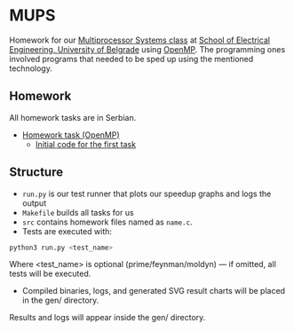 # MUPS
Homework for our [Multiprocessor Systems class](http://mups.etf.bg.ac.rs/) at [School of Electrical Engineering, University of Belgrade](https://www.etf.bg.ac.rs/) using [OpenMP](https://en.wikipedia.org/wiki/OpenMP). The programming ones involved programs that needed to be sped up using the mentioned technology. 

## Homework
All homework tasks are in Serbian.

- [Homework task (OpenMP)](https://web.archive.org/web/20230710231639im_/http://mups.etf.bg.ac.rs/dz/2022-2023/MPS_DZ1_2022-2023.pdf)
    - [Initial code for the first task](https://web.archive.org/web/20230710231703im_/http://mups.etf.bg.ac.rs/dz/2022-2023/MPS_DZ1_OpenMP.zip)

## Structure
- `run.py` is our test runner that plots our speedup graphs and logs the output
- `Makefile` builds all tasks for us
- `src` contains homework files named as `name.c`.
- Tests are executed with:

```bash
python3 run.py <test_name>
```

Where <test_name> is optional (prime/feynman/moldyn) — if omitted, all tests will be executed.

- Compiled binaries, logs, and generated SVG result charts will be placed in the gen/ directory.

Results and logs will appear inside the gen/ directory.